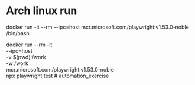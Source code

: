 # Arch linux run

docker run -it --rm --ipc=host mcr.microsoft.com/playwright:v1.53.0-noble /bin/bash

docker run --rm -it \
  --ipc=host \
  -v $(pwd):/work \
  -w /work \
  mcr.microsoft.com/playwright:v1.53.0-noble \
  npx playwright test
#   a u t o m a t i o n _ e x e r c i s e  
 